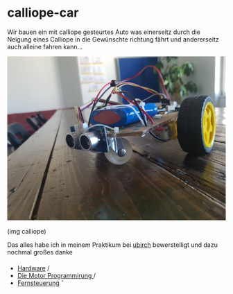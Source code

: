 # calliope-car

Wir bauen ein mit calliope gesteurtes Auto was einerseitz durch die Neigung eines Calliope in die Gewünschte 
richtung fährt und andererseitz auch alleine fahren kann...

![bild-name](img/CalliopeAuto.jpg)

(img calliope)

Das alles habe ich in meinem Praktikum bei [ubirch](https://ubirch.de) bewerstelligt 
und dazu nochmal großes danke 


#### 
* [Hardware](https://github.com/Mcccake/calliope-car/blob/master/doc/hardware.md) / 
* [Die Motor Programmirung ](https://github.com/Mcccake/calliope-car/blob/master/doc/motor.md) / 
* [Fernsteuerung](https://github.com/Mcccake/calliope-car/blob/master/doc/fernsteuerung.md)
                                                                                  ˆ
